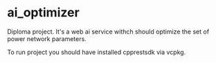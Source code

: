 # ai_optimizer
Diploma project. It's a web ai service withch should optimize the set of power network parameters.

To run project you should have installed cpprestsdk via vcpkg.
